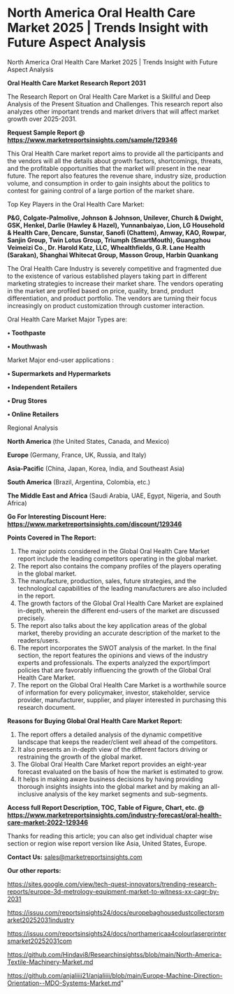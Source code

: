 # North America Oral Health Care Market 2025 | Trends Insight with Future Aspect Analysis
North America Oral Health Care Market 2025 | Trends Insight with Future Aspect Analysis

<strong>Oral Health Care Market Research Report 2031</strong>

The Research Report on Oral Health Care Market is a Skillful and Deep Analysis of the Present Situation and Challenges. This research report also analyzes other important trends and market drivers that will affect market growth over 2025-2031.

<strong>Request Sample Report @ <a href=https://www.marketreportsinsights.com/sample/129346>https://www.marketreportsinsights.com/sample/129346</a></strong>

This Oral Health Care market report aims to provide all the participants and the vendors will all the details about growth factors, shortcomings, threats, and the profitable opportunities that the market will present in the near future. The report also features the revenue share, industry size, production volume, and consumption in order to gain insights about the politics to contest for gaining control of a large portion of the market share.

Top Key Players in the Oral Health Care Market:

<strong>P&G, Colgate-Palmolive, Johnson & Johnson, Unilever, Church & Dwight, GSK, Henkel, Darlie (Hawley & Hazel), Yunnanbaiyao, Lion, LG Household & Health Care, Dencare, Sunstar, Sanofi (Chattem), Amway, KAO, Rowpar, Sanjin Group, Twin Lotus Group, Triumph (SmartMouth), Guangzhou Veimeizi Co., Dr. Harold Katz, LLC, Whealthfields, G.R. Lane Health (Sarakan), Shanghai Whitecat Group, Masson Group, Harbin Quankang</strong>

The Oral Health Care Industry is severely competitive and fragmented due to the existence of various established players taking part in different marketing strategies to increase their market share. The vendors operating in the market are profiled based on price, quality, brand, product differentiation, and product portfolio. The vendors are turning their focus increasingly on product customization through customer interaction.

Oral Health Care Market Major Types are:

<strong>• Toothpaste

• Mouthwash</strong>

Market Major end-user applications :

<strong>• Supermarkets and Hypermarkets

• Independent Retailers

• Drug Stores

• Online Retailers</strong>

Regional Analysis

</u><strong><b>North America</b></strong> (the United States, Canada, and Mexico)

<strong><b>Europe </b></strong>(Germany, France, UK, Russia, and Italy)

<strong><b>Asia-Pacific</b></strong> (China, Japan, Korea, India, and Southeast Asia)

<strong><b>South America</b></strong> (Brazil, Argentina, Colombia, etc.)

<strong><b>The Middle East and Africa</b></strong> (Saudi Arabia, UAE, Egypt, Nigeria, and South Africa)

<strong>Go For Interesting Discount Here: <a href=https://www.marketreportsinsights.com/discount/129346>https://www.marketreportsinsights.com/discount/129346</a></strong>

<strong>Points Covered in The Report:</strong>
<ol>
  <li>The major points considered in the Global Oral Health Care Market report include the leading competitors operating in the global market.</li>
  <li>The report also contains the company profiles of the players operating in the global market.</li>
  <li>The manufacture, production, sales, future strategies, and the technological capabilities of the leading manufacturers are also included in the report.</li>
  <li>The growth factors of the Global Oral Health Care Market are explained in-depth, wherein the different end-users of the market are discussed precisely.</li>
  <li>The report also talks about the key application areas of the global market, thereby providing an accurate description of the market to the readers/users.</li>
  <li>The report incorporates the SWOT analysis of the market. In the final section, the report features the opinions and views of the industry experts and professionals. The experts analyzed the export/import policies that are favorably influencing the growth of the Global Oral Health Care Market.</li>
  <li>The report on the Global Oral Health Care Market is a worthwhile source of information for every policymaker, investor, stakeholder, service provider, manufacturer, supplier, and player interested in purchasing this research document.</li>
</ol>
<strong>Reasons for Buying Global Oral Health Care Market Report:</strong>

<ol>
  <li>The report offers a detailed analysis of the dynamic competitive landscape that keeps the reader/client well ahead of the competitors.</li>
  <li>It also presents an in-depth view of the different factors driving or restraining the growth of the global market.</li>
  <li>The Global Oral Health Care Market report provides an eight-year forecast evaluated on the basis of how the market is estimated to grow.</li>
  <li>It helps in making aware business decisions by having providing thorough insights insights into the global market and by making an all-inclusive analysis of the key market segments and sub-segments.</li>
</ol>
<strong>Access full Report Description, TOC, Table of Figure, Chart, etc. @ <a href=https://www.marketreportsinsights.com/industry-forecast/oral-health-care-market-2022-129346>https://www.marketreportsinsights.com/industry-forecast/oral-health-care-market-2022-129346</a></strong>


Thanks for reading this article; you can also get individual chapter wise section or region wise report version like Asia, United States, Europe.

<strong>Contact Us:</strong>
sales@marketreportsinsights.com

<strong>Our other reports:</strong>

<a href=https://sites.google.com/view/tech-quest-innovators/trending-research-reports/europe-3d-metrology-equipment-market-to-witness-xx-cagr-by-2031>https://sites.google.com/view/tech-quest-innovators/trending-research-reports/europe-3d-metrology-equipment-market-to-witness-xx-cagr-by-2031</a>

<a href=https://issuu.com/reportsinsights24/docs/europebaghousedustcollectorsmarket20252031industry>https://issuu.com/reportsinsights24/docs/europebaghousedustcollectorsmarket20252031industry</a>

<a href=https://issuu.com/reportsinsights24/docs/northamericaa4colourlaserprintersmarket20252031com>https://issuu.com/reportsinsights24/docs/northamericaa4colourlaserprintersmarket20252031com</a>

<a href=https://github.com/Hindavi8/Researchinsightss/blob/main/North-America-Textile-Machinery-Market.md>https://github.com/Hindavi8/Researchinsightss/blob/main/North-America-Textile-Machinery-Market.md</a>

<a href=https://github.com/anjaliiii21/anjaliiii/blob/main/Europe-Machine-Direction-Orientation--MDO-Systems-Market.md>https://github.com/anjaliiii21/anjaliiii/blob/main/Europe-Machine-Direction-Orientation--MDO-Systems-Market.md</a>"
